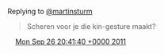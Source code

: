 Replying to [@martinsturm](https://twitter.com/martinsturm/status/118277308804116481)

> Scheren voor je die kin\-gesture maakt?

<img src="../../media/tweet.ico" width="12" /> [Mon Sep 26 20:41:40 +0000 2011](https://twitter.com/DromerDenker/status/118425024846774272)